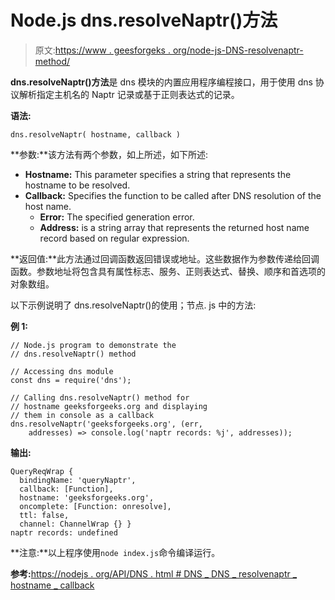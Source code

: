 # Node.js dns.resolveNaptr()方法

> 原文:[https://www . geesforgeks . org/node-js-DNS-resolvenaptr-method/](https://www.geeksforgeeks.org/node-js-dns-resolvenaptr-method/)

**dns.resolveNaptr()方法**是 dns 模块的内置应用程序编程接口，用于使用 dns 协议解析指定主机名的 Naptr 记录或基于正则表达式的记录。

**语法:**

```
dns.resolveNaptr( hostname, callback )
```

**参数:**该方法有两个参数，如上所述，如下所述:

*   **Hostname:** This parameter specifies a string that represents the hostname to be resolved.
*   **Callback:** Specifies the function to be called after DNS resolution of the host name.
    *   **Error:** The specified generation error.
    *   **Address:** is a string array that represents the returned host name record based on regular expression.

**返回值:**此方法通过回调函数返回错误或地址。这些数据作为参数传递给回调函数。参数地址将包含具有属性标志、服务、正则表达式、替换、顺序和首选项的对象数组。

以下示例说明了 dns.resolveNaptr()的使用；节点. js 中的方法:

**例 1:**

```
// Node.js program to demonstrate the   
// dns.resolveNaptr() method

// Accessing dns module
const dns = require('dns');

// Calling dns.resolveNaptr() method for
// hostname geeksforgeeks.org and displaying
// them in console as a callback
dns.resolveNaptr('geeksforgeeks.org', (err, 
    addresses) => console.log('naptr records: %j', addresses));
```

**输出:**

```
QueryReqWrap {
  bindingName: 'queryNaptr',
  callback: [Function],
  hostname: 'geeksforgeeks.org',
  oncomplete: [Function: onresolve],
  ttl: false,
  channel: ChannelWrap {} }
naptr records: undefined

```

**注意:**以上程序使用`node index.js`命令编译运行。

**参考:**[https://nodejs . org/API/DNS . html # DNS _ DNS _ resolvenaptr _ hostname _ callback](https://nodejs.org/api/dns.html#dns_dns_resolvenaptr_hostname_callback)